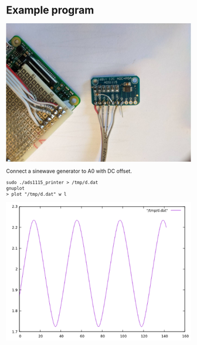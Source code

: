 # Example program

![alt tag](setup.jpg)

Connect a sinewave generator to A0 with DC offset.

```
sudo ./ads1115_printer > /tmp/d.dat
gnuplot
> plot "/tmp/d.dat" w l
```

![alt tag](sine.png)
